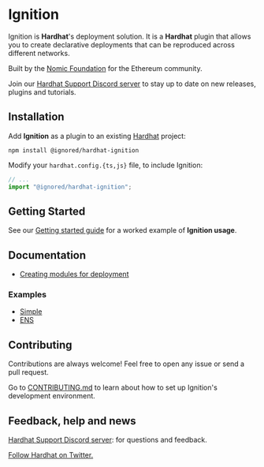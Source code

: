 # Ignition

Ignition is **Hardhat**'s deployment solution. It is a **Hardhat** plugin that allows you to create declarative deployments that can be reproduced across different networks.

Built by the [Nomic Foundation](https://nomic.foundation/) for the Ethereum community.

Join our [Hardhat Support Discord server](https://hardhat.org/discord) to stay up to date on new releases, plugins and tutorials.

## Installation

Add **Ignition** as a plugin to an existing [Hardhat](https://hardhat.org/) project:

```shell
npm install @ignored/hardhat-ignition
```

Modify your `hardhat.config.{ts,js}` file, to include Ignition:

```javascript
// ...
import "@ignored/hardhat-ignition";
```

## Getting Started

See our [Getting started guide](./docs/getting-started-guide.md) for a worked example of **Ignition usage**.

## Documentation

- [Creating modules for deployment](./docs/creating-modules-for-deployment.md)

### Examples

- [Simple](./examples/simple/README.md)
- [ENS](./examples/ens/README.md)

## Contributing

Contributions are always welcome! Feel free to open any issue or send a pull request.

Go to [CONTRIBUTING.md](./CONTRIBUTING.md) to learn about how to set up Ignition's development environment.

## Feedback, help and news

[Hardhat Support Discord server](https://hardhat.org/discord): for questions and feedback.

[Follow Hardhat on Twitter.](https://twitter.com/HardhatHQ)

